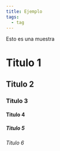 ```yaml
---
title: Ejemplo
tags:
  - tag
---
```

Esto es una muestra

<!-- excerpt -->

# Titulo 1
## Titulo 2
### Titulo 3
#### Titulo 4
##### Titulo 5
###### Titulo 6
